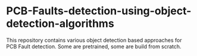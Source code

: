 # PCB-Faults-detection-using-object-detection-algorithms
This repository contains various object detection based approaches for PCB Fault detection. Some are pretrained, some are build from scratch. 
